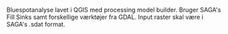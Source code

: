 Bluespotanalyse lavet i QGIS med processing model builder. Bruger SAGA's Fill Sinks samt forskellige værktøjer fra GDAL. 
Input raster skal være i SAGA's .sdat format.

